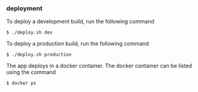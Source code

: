 ### deployment

To deploy a development build, run the following command

```shell
$ ./deploy.sh dev
```

To deploy a production build, run the following command

```shell
$ ./deploy.sh production
```

The app deploys in a docker container. The docker container can be listed using the command

```shell
$ docker ps
```
